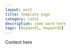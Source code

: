 ```yaml
---
layout: post
title: template page
category: cate1
description: some word here
tags: [keyword1, keyword2]
---
```


Content here

